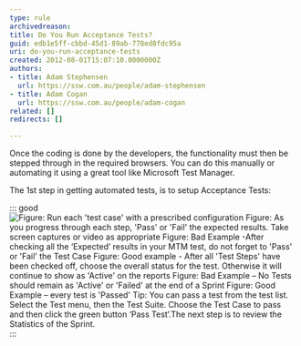 ```yaml
---
type: rule
archivedreason: 
title: Do You Run Acceptance Tests?
guid: edb1e5ff-cbbd-45d1-89ab-778ed8fdc95a
uri: do-you-run-acceptance-tests
created: 2012-08-01T15:07:10.0000000Z
authors:
- title: Adam Stephensen
  url: https://ssw.com.au/people/adam-stephensen
- title: Adam Cogan
  url: https://ssw.com.au/people/adam-cogan
related: []
redirects: []

---
```


Once the coding is done by the developers, the functionality must then be stepped through in the required browsers. You can do this manually or automating it using a great tool like Microsoft Test Manager.

The 1st step in getting automated tests, is to setup Acceptance Tests:

<!--endintro-->


::: good  
![Figure: Run each 'test case' with a prescribed configuration                   Figure: As you progress through each step, 'Pass' or 'Fail' the expected results. Take screen captures or video as appropriate                        Figure: Bad Example -After checking all the ‘Expected’ results in your MTM test, do not forget to 'Pass' or 'Fail' the Test Case                    Figure: Good example - After all 'Test Steps' have been checked off, choose the overall status for the test. Otherwise it will continue to show as 'Active' on the reports                   Figure: Bad Example – No Tests should remain as 'Active' or 'Failed' at the end of a Sprint                   Figure: Good Example – every test is 'Passed'        Tip: You can pass a test from the test list. Select the Test menu, then the Test Suite. Choose the Test Case to pass and then click the green button ‘Pass Test’.The next step is to        review the Statistics of the Sprint.](run-acceptance-tests-1.jpg)  
:::
